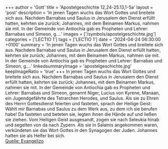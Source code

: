+++
author = 'Gott'
title = 'Apostelgeschichte 12,24-25.13,1-5a'
layout = 'post'
description = 'In jenen Tagen wuchs das Wort Gottes und breitete sich aus. Nachdem Barnabas und Saulus in Jerusalem den Dienst erfüllt hatten, kehrten sie zurück; Johannes, mit dem Beinamen Markus, nahmen sie mit. In der Gemeinde von Antiochia gab es Propheten und Lehrer: Barnabas und Simeon, g....'
images = ['/symbols/apostelgeschichte.jpg']
categories = ['LECTIO 1']
tags = ['LECTIO 1']
date = '2024-04-24 06:30:00 +0100'
summary = 'In jenen Tagen wuchs das Wort Gottes und breitete sich aus. Nachdem Barnabas und Saulus in Jerusalem den Dienst erfüllt hatten, kehrten sie zurück; Johannes, mit dem Beinamen Markus, nahmen sie mit. In der Gemeinde von Antiochia gab es Propheten und Lehrer: Barnabas und Simeon, g....'
linkedsummaryImage = 'apostelgeschichte.jpg'
keepImageRatio = 'true'
+++
In jenen Tagen wuchs das Wort Gottes und breitete sich aus.
Nachdem Barnabas und Saulus in Jerusalem den Dienst erfüllt hatten, kehrten sie zurück; Johannes, mit dem Beinamen Markus, nahmen sie mit.
In der Gemeinde von Antiochia gab es Propheten und Lehrer: Barnabas und Simeon, genannt Niger, Lucius von Kyrene, Manaan, ein Jugendgefährte des Tetrarchen Herodes, und Saulus.<!--more-->
Als sie zu Ehren des Herrn Gottesdienst feierten und fasteten, sprach der Heilige Geist: Wählt mir Barnabas und Saulus zu dem Werk aus, zu dem ich sie berufen habe!
Da fasteten und beteten sie, legten ihnen die Hände auf und ließen sie ziehen.
Vom Heiligen Geist ausgesandt, zogen sie nach Seleukia hinab und segelten von da nach Zypern.
Als sie in Salamis angekommen waren, verkündeten sie das Wort Gottes in den Synagogen der Juden. Johannes hatten sie als Helfer bei sich.<br> [Quelle: Evangelizo](https://evangeliumtagfuertag.org/DE/gospel)